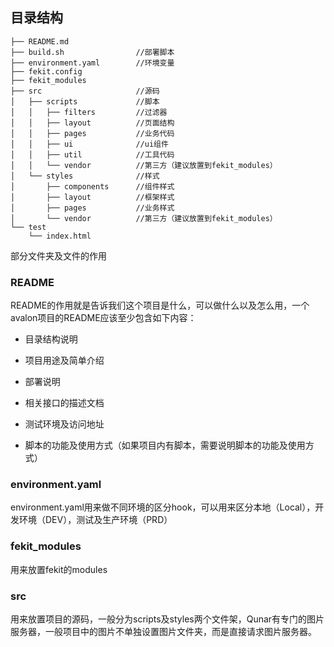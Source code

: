 ## 目录结构

```
├── README.md               
├── build.sh                //部署脚本
├── environment.yaml        //环境变量
├── fekit.config            
├── fekit_modules
├── src                     //源码
│   ├── scripts             //脚本
│   │   ├── filters         //过滤器
│   │   ├── layout          //页面结构
│   │   ├── pages           //业务代码
│   │   ├── ui              //ui组件
│   │   ├── util            //工具代码
│   │   └── vendor          //第三方（建议放置到fekit_modules）
│   └── styles              //样式
│       ├── components      //组件样式
│       ├── layout          //框架样式
│       ├── pages           //业务样式
│       └── vendor          //第三方（建议放置到fekit_modules）
└── test
    └── index.html
```

部分文件夹及文件的作用

### README

README的作用就是告诉我们这个项目是什么，可以做什么以及怎么用，一个avalon项目的README应该至少包含如下内容：

+ 目录结构说明

+ 项目用途及简单介绍

+ 部署说明

+ 相关接口的描述文档

+ 测试环境及访问地址

+ 脚本的功能及使用方式（如果项目内有脚本，需要说明脚本的功能及使用方式）

### environment.yaml

environment.yaml用来做不同环境的区分hook，可以用来区分本地（Local），开发环境（DEV），测试及生产环境（PRD）

### fekit_modules

用来放置fekit的modules

### src

用来放置项目的源码，一般分为scripts及styles两个文件架，Qunar有专门的图片服务器，一般项目中的图片不单独设置图片文件夹，而是直接请求图片服务器。